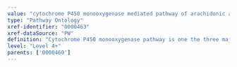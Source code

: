 ```yaml
---
value: "cytochrome P450 monooxygenase mediated pathway of arachidonic acid metabolism"
type: "Pathway Ontology"
xref-identifier: "0000463"
xref-dataSource: "PW"
definition: "Cytochrome P450 monooxygenase pathway is one the three major routes of arachidonic acid oxygenation."
level: "Level 4+"
parents: ['0000460']
---
```

